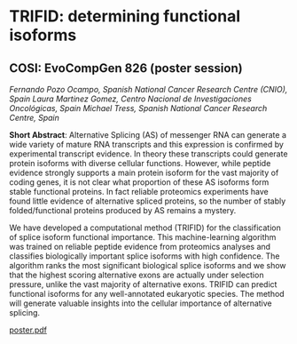 # TRIFID: determining functional isoforms

## COSI: EvoCompGen 826 (poster session)

*Fernando Pozo Ocampo, Spanish National Cancer Research Centre (CNIO), Spain*
*Laura Martinez Gomez, Centro Nacional de Investigaciones Oncológicas, Spain*
*Michael Tress, Spanish National Cancer Research Centre, Spain*

**Short Abstract**: Alternative Splicing (AS) of messenger RNA can generate a wide variety of mature RNA transcripts and this expression is confirmed by experimental transcript evidence. In theory these transcripts could generate protein isoforms with diverse cellular functions. However, while peptide evidence strongly supports a main protein isoform for the vast majority of coding genes, it is not clear what proportion of these AS isoforms form stable functional proteins. In fact reliable proteomics experiments have found little evidence of alternative spliced proteins, so the number of stably folded/functional proteins produced by AS remains a mystery.

We have developed a computational method (TRIFID) for the classification of splice isoform functional importance. This machine-learning algorithm was trained on reliable peptide evidence from proteomics analyses and classifies biologically important splice isoforms with high confidence. The algorithm ranks the most significant biological splice isoforms and we show that the highest scoring alternative exons are actually under selection pressure, unlike the vast majority of alternative exons. TRIFID can predict functional isoforms for any well-annotated eukaryotic species. The method will generate valuable insights into the cellular importance of alternative splicing.

[poster.pdf](http://USERNAME.github.io/REPONAME/docs/Intro.pdf)